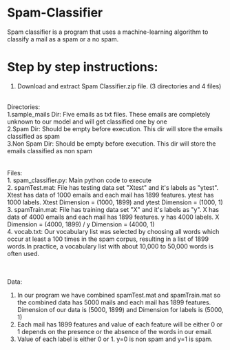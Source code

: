 # Spam-Classifier
Spam classifier is a program that uses a machine-learning algorithm to classify a mail as a spam or a no spam.
# Step by step instructions:
1. Download and extract Spam Classifier.zip file. (3 directories and 4 files)<br />
<br />
  Directories:<br />
1.sample_mails Dir: Five emails as txt files. These emails are completely unknown to our model and will get classified one by one<br />
2.Spam Dir: Should be empty before execution. This dir will store the emails classified as spam<br />
3.Non Spam Dir: Should be empty before execution. This dir will store the emails classified as non spam<br />
<br /> 
<br />
  Files:<br />
1. spam_classifier.py: Main python code to execute<br />
2. spamTest.mat: File has testing data set "Xtest" and it's labels as "ytest". Xtest has data of 1000 emails and each mail has 1899 features. ytest has 1000 labels. Xtest Dimension = (1000, 1899) and ytest Dimension = (1000, 1)<br />
3. spamTrain.mat: File has training data set "X" and it's labels as "y". X has data of 4000 emails and each mail has 1899 features. y has 4000 labels. X Dimension = (4000, 1899) / y Dimension = (4000, 1)<br />
4. vocab.txt: Our vocabulary list was selected by choosing all words which occur at least a 100 times in the spam corpus, resulting in a list of 1899 words.In practice, a vocabulary list with about 10,000 to 50,000 words is often used.<br />
<br />
<br />

  Data:<br />
1. In our program we have combined spamTest.mat and spamTrain.mat so the combined data has 5000 mails and each mail has 1899 features. Dimension of our data is (5000, 1899) and Dimension for labels is (5000, 1)<br />
2. Each mail has 1899 features and value of each feature will be either 0 or 1 depends on the presence or the absence of the words in our email.<br />
3. Value of each label is either 0 or 1. y=0 is non spam and y=1 is spam.<br />
